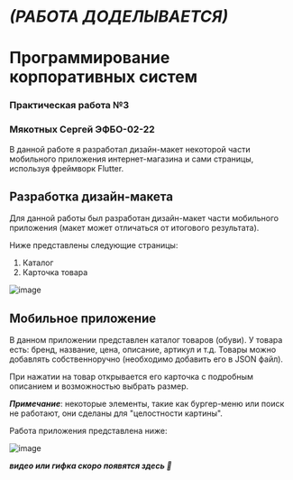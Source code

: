 # _***(РАБОТА ДОДЕЛЫВАЕТСЯ)***_
# Программирование корпоративных систем 
### Практическая работа №3
### Мякотных Сергей ЭФБО-02-22

В данной работе я разработал дизайн-макет некоторой части мобильного приложения интернет-магазина и сами страницы, используя фреймворк Flutter.

## Разработка дизайн-макета
Для данной работы был разработан дизайн-макет части мобильного приложения (макет может отличаться от итогового результата).

Ниже представлены следующие страницы:
1. Каталог
2. Карточка товара

![image](https://github.com/user-attachments/assets/731fd515-0065-4162-9189-2742e72e47c5)

## Мобильное приложение

В данном приложении представлен каталог товаров (обуви). У товара есть: бренд, название, цена, описание, артикул и т.д. Товары можно добавлять собственноручно (необходимо добавить его в JSON файл).

При нажатии на товар открывается его карточка с подробным описанием и возможностью выбрать размер.

***Примечание***: некоторые элементы, такие как бургер-меню или поиск не работают, они сделаны для "целостности картины".

Работа приложения представлена ниже:

![image](https://github.com/user-attachments/assets/42329d42-a573-4890-bb82-ceb9df6cbebc)

***видео или гифка скоро появятся здесь 🥳***
